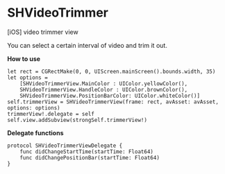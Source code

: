 # SHVideoTrimmer
[iOS] video trimmer view

You can select a certain interval of video and trim it out.

**How to use**
```
let rect = CGRectMake(0, 0, UIScreen.mainScreen().bounds.width, 35)
let options = 
    [SHVideoTrimmerView.MainColor : UIColor.yellowColor(),
    SHVideoTrimmerView.HandleColor : UIColor.brownColor(),
    SHVideoTrimmerView.PositionBarColor: UIColor.whiteColor()]
self.trimmerView = SHVideoTrimmerView(frame: rect, avAsset: avAsset, options: options)
trimmerView!.delegate = self
self.view.addSubview(strongSelf.trimmerView!)
```

**Delegate functions**
```
protocol SHVideoTrimmerViewDelegate {
    func didChangeStartTime(startTime: Float64)
    func didChangePositionBar(startTime: Float64)
}
```
